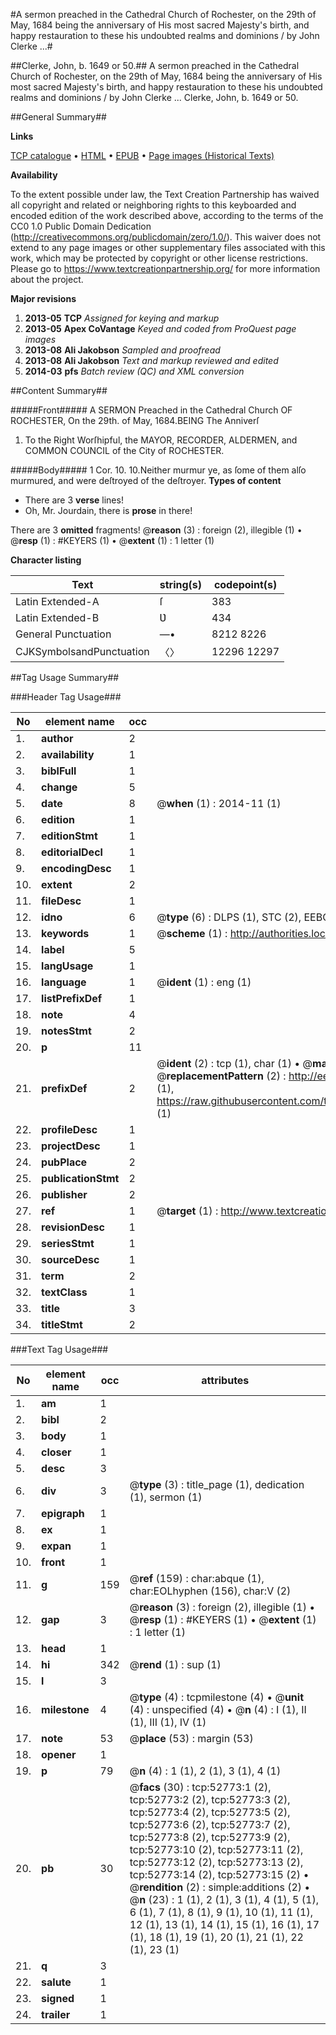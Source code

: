 #A sermon preached in the Cathedral Church of Rochester, on the 29th of May, 1684 being the anniversary of His most sacred Majesty's birth, and happy restauration to these his undoubted realms and dominions / by John Clerke ...#

##Clerke, John, b. 1649 or 50.##
A sermon preached in the Cathedral Church of Rochester, on the 29th of May, 1684 being the anniversary of His most sacred Majesty's birth, and happy restauration to these his undoubted realms and dominions / by John Clerke ...
Clerke, John, b. 1649 or 50.

##General Summary##

**Links**

[TCP catalogue](http://www.ota.ox.ac.uk/tcp/)  • 
[HTML](http://tei.it.ox.ac.uk/tcp/Texts-HTML/free/A33/A33280.html)  • 
[EPUB](http://tei.it.ox.ac.uk/tcp/Texts-EPUB/free/A33/A33280.epub) • 
[Page images (Historical Texts)](https://historicaltexts.jisc.ac.uk/eebo-12032330e)

**Availability**

To the extent possible under law, the Text Creation Partnership has waived all copyright and related or neighboring rights to this keyboarded and encoded edition of the work described above, according to the terms of the CC0 1.0 Public Domain Dedication (http://creativecommons.org/publicdomain/zero/1.0/). This waiver does not extend to any page images or other supplementary files associated with this work, which may be protected by copyright or other license restrictions. Please go to https://www.textcreationpartnership.org/ for more information about the project.

**Major revisions**

1. __2013-05__ __TCP__ *Assigned for keying and markup*
1. __2013-05__ __Apex CoVantage__ *Keyed and coded from ProQuest page images*
1. __2013-08__ __Ali Jakobson__ *Sampled and proofread*
1. __2013-08__ __Ali Jakobson__ *Text and markup reviewed and edited*
1. __2014-03__ __pfs__ *Batch review (QC) and XML conversion*

##Content Summary##

#####Front#####
A SERMON Preached in the Cathedral Church OF ROCHESTER, On the 29th. of May, 1684.BEING The Anniverſ
1. To the Right Worſhipful, the MAYOR, RECORDER, ALDERMEN, and COMMON COUNCIL of the City of ROCHESTER.

#####Body#####
1 Cor. 10. 10.Neither murmur ye, as ſome of them alſo murmured, and were deſtroyed of the deſtroyer.
**Types of content**

  * There are 3 **verse** lines!
  * Oh, Mr. Jourdain, there is **prose** in there!

There are 3 **omitted** fragments! 
 @__reason__ (3) : foreign (2), illegible (1)  •  @__resp__ (1) : #KEYERS (1)  •  @__extent__ (1) : 1 letter (1)

**Character listing**


|Text|string(s)|codepoint(s)|
|---|---|---|
|Latin Extended-A|ſ|383|
|Latin Extended-B|Ʋ|434|
|General Punctuation|—•|8212 8226|
|CJKSymbolsandPunctuation|〈〉|12296 12297|

##Tag Usage Summary##

###Header Tag Usage###

|No|element name|occ|attributes|
|---|---|---|---|
|1.|__author__|2||
|2.|__availability__|1||
|3.|__biblFull__|1||
|4.|__change__|5||
|5.|__date__|8| @__when__ (1) : 2014-11 (1)|
|6.|__edition__|1||
|7.|__editionStmt__|1||
|8.|__editorialDecl__|1||
|9.|__encodingDesc__|1||
|10.|__extent__|2||
|11.|__fileDesc__|1||
|12.|__idno__|6| @__type__ (6) : DLPS (1), STC (2), EEBO-CITATION (1), OCLC (1), VID (1)|
|13.|__keywords__|1| @__scheme__ (1) : http://authorities.loc.gov/ (1)|
|14.|__label__|5||
|15.|__langUsage__|1||
|16.|__language__|1| @__ident__ (1) : eng (1)|
|17.|__listPrefixDef__|1||
|18.|__note__|4||
|19.|__notesStmt__|2||
|20.|__p__|11||
|21.|__prefixDef__|2| @__ident__ (2) : tcp (1), char (1)  •  @__matchPattern__ (2) : ([0-9\-]+):([0-9IVX]+) (1), (.+) (1)  •  @__replacementPattern__ (2) : http://eebo.chadwyck.com/downloadtiff?vid=$1&page=$2 (1), https://raw.githubusercontent.com/textcreationpartnership/Texts/master/tcpchars.xml#$1 (1)|
|22.|__profileDesc__|1||
|23.|__projectDesc__|1||
|24.|__pubPlace__|2||
|25.|__publicationStmt__|2||
|26.|__publisher__|2||
|27.|__ref__|1| @__target__ (1) : http://www.textcreationpartnership.org/docs/. (1)|
|28.|__revisionDesc__|1||
|29.|__seriesStmt__|1||
|30.|__sourceDesc__|1||
|31.|__term__|2||
|32.|__textClass__|1||
|33.|__title__|3||
|34.|__titleStmt__|2||


###Text Tag Usage###

|No|element name|occ|attributes|
|---|---|---|---|
|1.|__am__|1||
|2.|__bibl__|2||
|3.|__body__|1||
|4.|__closer__|1||
|5.|__desc__|3||
|6.|__div__|3| @__type__ (3) : title_page (1), dedication (1), sermon (1)|
|7.|__epigraph__|1||
|8.|__ex__|1||
|9.|__expan__|1||
|10.|__front__|1||
|11.|__g__|159| @__ref__ (159) : char:abque (1), char:EOLhyphen (156), char:V (2)|
|12.|__gap__|3| @__reason__ (3) : foreign (2), illegible (1)  •  @__resp__ (1) : #KEYERS (1)  •  @__extent__ (1) : 1 letter (1)|
|13.|__head__|1||
|14.|__hi__|342| @__rend__ (1) : sup (1)|
|15.|__l__|3||
|16.|__milestone__|4| @__type__ (4) : tcpmilestone (4)  •  @__unit__ (4) : unspecified (4)  •  @__n__ (4) : I (1), II (1), III (1), IV (1)|
|17.|__note__|53| @__place__ (53) : margin (53)|
|18.|__opener__|1||
|19.|__p__|79| @__n__ (4) : 1 (1), 2 (1), 3 (1), 4 (1)|
|20.|__pb__|30| @__facs__ (30) : tcp:52773:1 (2), tcp:52773:2 (2), tcp:52773:3 (2), tcp:52773:4 (2), tcp:52773:5 (2), tcp:52773:6 (2), tcp:52773:7 (2), tcp:52773:8 (2), tcp:52773:9 (2), tcp:52773:10 (2), tcp:52773:11 (2), tcp:52773:12 (2), tcp:52773:13 (2), tcp:52773:14 (2), tcp:52773:15 (2)  •  @__rendition__ (2) : simple:additions (2)  •  @__n__ (23) : 1 (1), 2 (1), 3 (1), 4 (1), 5 (1), 6 (1), 7 (1), 8 (1), 9 (1), 10 (1), 11 (1), 12 (1), 13 (1), 14 (1), 15 (1), 16 (1), 17 (1), 18 (1), 19 (1), 20 (1), 21 (1), 22 (1), 23 (1)|
|21.|__q__|3||
|22.|__salute__|1||
|23.|__signed__|1||
|24.|__trailer__|1||
